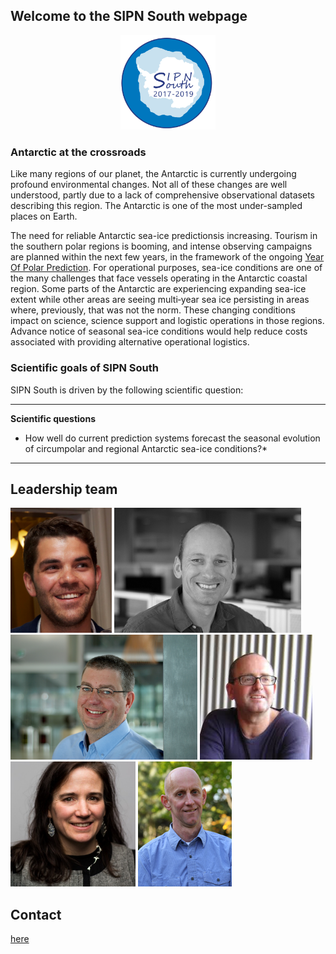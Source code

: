 ## Welcome to the SIPN South webpage
<p align="center">
<img src="./Logo.png" width="30%">
</p>

### Antarctic at the crossroads
Like many regions of our planet, the Antarctic is currently undergoing profound environmental changes. Not all of these changes are well understood, partly due to a lack of comprehensive observational datasets describing this region. The Antarctic is one of the most under-sampled places on Earth.

The need for reliable Antarctic sea-ice predictionsis increasing. Tourism in the southern polar regions is booming, and intense observing campaigns are planned within the next few years, in the framework of the ongoing [Year Of Polar Prediction](http://www.polarprediction.net/yopp). For operational purposes, sea-ice conditions are one of the many challenges that face vessels operating in the Antarctic coastal region. Some parts of the Antarctic are experiencing expanding sea-ice extent while other areas are seeing multi‐year sea ice persisting in areas where, previously, that was not the norm. These changing conditions impact on science, science support and logistic operations in those regions. Advance notice of seasonal sea-ice conditions would help reduce costs associated with providing alternative operational logistics.

### Scientific goals of SIPN South
SIPN South is driven by the following scientific question:

---
**Scientific questions**

* How well do current prediction systems forecast the seasonal evolution of circumpolar and regional Antarctic sea-ice conditions?*
---

## Leadership team

<img src="./pics/fm.jpg" height=200> <img src="./pics/wh.jpg" height=200> <img src="./pics/jl.jpg" height=200> <img src="./pics/pr.jpg" height=200> <img src="./pics/cb.jpg" height=200> <img src="./pics/jf.jpg" height=200>


## Contact
[here](mailto:francois.massonnet@uclouvain.be)
